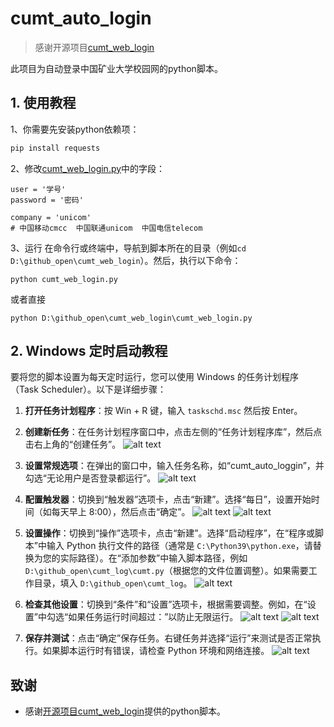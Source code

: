 # cumt_auto_login
> 感谢开源项目[cumt_web_login](https://github.com/iyzyi/cumt_web_login)

此项目为自动登录中国矿业大学校园网的python脚本。

## 1. 使用教程

1、你需要先安装python依赖项：
```bash
pip install requests
```

2、修改[cumt_web_login.py](cumt_web_login.py)中的字段：

```
user = '学号'
password = '密码'

company = 'unicom'
# 中国移动cmcc  中国联通unicom  中国电信telecom
```

3、运行
在命令行或终端中，导航到脚本所在的目录（例如`cd D:\github_open\cumt_web_login`）。然后，执行以下命令：
```
python cumt_web_login.py
```

或者直接
```
python D:\github_open\cumt_web_login\cumt_web_login.py
```

## 2. Windows 定时启动教程

要将您的脚本设置为每天定时运行，您可以使用 Windows 的任务计划程序（Task Scheduler）。以下是详细步骤：

1. **打开任务计划程序**：按 Win + R 键，输入 `taskschd.msc` 然后按 Enter。

2. **创建新任务**：在任务计划程序窗口中，点击左侧的“任务计划程序库”，然后点击右上角的“创建任务”。
![alt text](resources/image1.png)

3. **设置常规选项**：在弹出的窗口中，输入任务名称，如“cumt_auto_loggin”，并勾选“无论用户是否登录都运行”。
![alt text](resources/image2.png)

4. **配置触发器**：切换到“触发器”选项卡，点击“新建”。选择“每日”，设置开始时间（如每天早上 8:00），然后点击“确定”。
![alt text](resources/image3.png)
![alt text](resources/image4.png)

5. **设置操作**：切换到“操作”选项卡，点击“新建”。选择“启动程序”，在“程序或脚本”中输入 Python 执行文件的路径（通常是 `C:\Python39\python.exe`，请替换为您的实际路径）。在“添加参数”中输入脚本路径，例如 `D:\github_open\cumt_log\cumt.py`（根据您的文件位置调整）。如果需要工作目录，填入 `D:\github_open\cumt_log`。
![alt text](resources/image6.png)

6. **检查其他设置**：切换到“条件”和“设置”选项卡，根据需要调整。例如，在“设置”中勾选“如果任务运行时间超过：”以防止无限运行。
![alt text](resources/image7.png)
![alt text](resources/image8.png)

7. **保存并测试**：点击“确定”保存任务。右键任务并选择“运行”来测试是否正常执行。如果脚本运行时有错误，请检查 Python 环境和网络连接。
![alt text](resources/image9.png)


## 致谢
- 感谢[开源项目cumt_web_login](https://github.com/iyzyi/cumt_web_login)提供的python脚本。